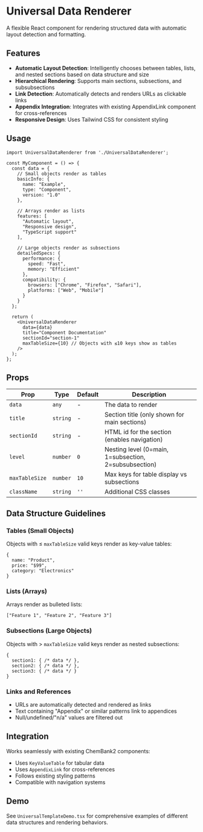 # Universal Data Renderer

A flexible React component for rendering structured data with automatic layout detection and formatting.

## Features

- **Automatic Layout Detection**: Intelligently chooses between tables, lists, and nested sections based on data structure and size
- **Hierarchical Rendering**: Supports main sections, subsections, and subsubsections
- **Link Detection**: Automatically detects and renders URLs as clickable links
- **Appendix Integration**: Integrates with existing AppendixLink component for cross-references
- **Responsive Design**: Uses Tailwind CSS for consistent styling

## Usage

```tsx
import UniversalDataRenderer from './UniversalDataRenderer';

const MyComponent = () => {
  const data = {
    // Small objects render as tables
    basicInfo: {
      name: "Example",
      type: "Component",
      version: "1.0"
    },

    // Arrays render as lists
    features: [
      "Automatic layout",
      "Responsive design",
      "TypeScript support"
    ],

    // Large objects render as subsections
    detailedSpecs: {
      performance: {
        speed: "Fast",
        memory: "Efficient"
      },
      compatibility: {
        browsers: ["Chrome", "Firefox", "Safari"],
        platforms: ["Web", "Mobile"]
      }
    }
  };

  return (
    <UniversalDataRenderer
      data={data}
      title="Component Documentation"
      sectionId="section-1"
      maxTableSize={10} // Objects with ≤10 keys show as tables
    />
  );
};
```

## Props

| Prop | Type | Default | Description |
|------|------|---------|-------------|
| `data` | `any` | - | The data to render |
| `title` | `string` | - | Section title (only shown for main sections) |
| `sectionId` | `string` | - | HTML id for the section (enables navigation) |
| `level` | `number` | `0` | Nesting level (0=main, 1=subsection, 2=subsubsection) |
| `maxTableSize` | `number` | `10` | Max keys for table display vs subsections |
| `className` | `string` | `''` | Additional CSS classes |

## Data Structure Guidelines

### Tables (Small Objects)
Objects with ≤ `maxTableSize` valid keys render as key-value tables:
```tsx
{
  name: "Product",
  price: "$99",
  category: "Electronics"
}
```

### Lists (Arrays)
Arrays render as bulleted lists:
```tsx
["Feature 1", "Feature 2", "Feature 3"]
```

### Subsections (Large Objects)
Objects with > `maxTableSize` valid keys render as nested subsections:
```tsx
{
  section1: { /* data */ },
  section2: { /* data */ },
  section3: { /* data */ }
}
```

### Links and References
- URLs are automatically detected and rendered as links
- Text containing "Appendix" or similar patterns link to appendices
- Null/undefined/"n/a" values are filtered out

## Integration

Works seamlessly with existing ChemBank2 components:
- Uses `KeyValueTable` for tabular data
- Uses `AppendixLink` for cross-references
- Follows existing styling patterns
- Compatible with navigation systems

## Demo

See `UniversalTemplateDemo.tsx` for comprehensive examples of different data structures and rendering behaviors.
